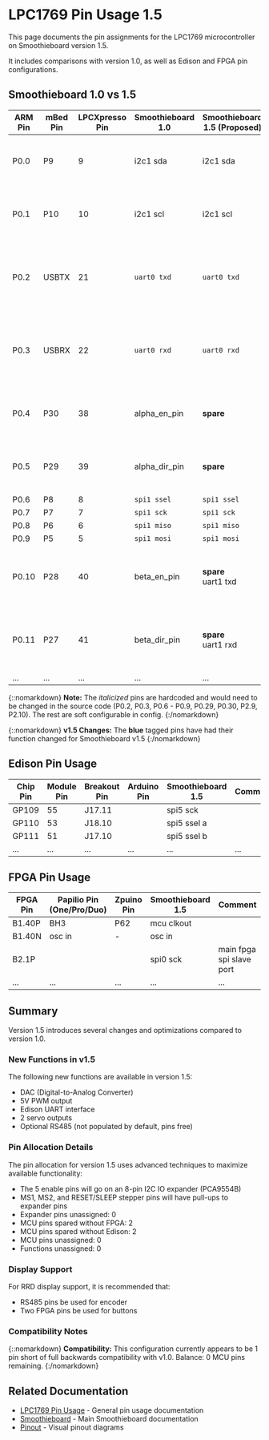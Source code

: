 
# LPC1769 Pin Usage 1.5

This page documents the pin assignments for the LPC1769 microcontroller on Smoothieboard version 1.5.

It includes comparisons with version 1.0, as well as Edison and FPGA pin configurations.

## Smoothieboard 1.0 vs 1.5

| ARM Pin | mBed Pin | LPCXpresso Pin | Smoothieboard 1.0 | Smoothieboard 1.5 (Proposed) | Comment |
| ------- | -------- | -------------- | ----------------- | ---------------------------- | ------- |
| P0.0    | P9       | 9              | i2c1 sda          | i2c1 sda                     | All: Internal I2C bus. Used for digipots and port expander. |
| P0.1    | P10      | 10             | i2c1 scl          | i2c1 scl                     | All: Internal I2C bus. Used for digipots and port expander. |
| P0.2    | USBTX    | 21             | `uart0 txd`       | `uart0 txd`                  | All: Used for ISP programming of the bootloader and for debugging. |
| P0.3    | USBRX    | 22             | `uart0 rxd`       | `uart0 rxd`                  | All: Used for ISP programming of the bootloader and for debugging. |
| P0.4    | P30      | 38             | alpha_en_pin      | **spare**                    | 1.5: recommended for encoder <br> *Note: also is rs485 rd2* |
| P0.5    | P29      | 39             | alpha_dir_pin     | **spare**                    | 1.5: recommended for encoder <br> *Note: also is rs485 td2* |
| P0.6    | P8       | 8              | `spi1 ssel`       | `spi1 ssel`                  | All: sdcard |
| P0.7    | P7       | 7              | `spi1 sck`        | `spi1 sck`                   | All: sdcard |
| P0.8    | P6       | 6              | `spi1 miso`       | `spi1 miso`                  | All: sdcard |
| P0.9    | P5       | 5              | `spi1 mosi`       | `spi1 mosi`                  | All: sdcard |
| P0.10   | P28      | 40             | beta_en_pin       | **spare** <br> uart1 txd     | 1.5: connected to edison uart1 rxd <br> *Note: also i2c2 sda* |
| P0.11   | P27      | 41             | beta_dir_pin      | **spare** <br> uart1 rxd     | 1.5: connected to edison uart1 txd <br> *Note: also i2c2 scl* |
| ...     | ...      | ...            | ...               | ...                          | ... |

{::nomarkdown}
<sl-alert variant="neutral" open>
  <sl-icon slot="icon" name="info-circle"></sl-icon>
  <strong>Note:</strong> The <em>italicized</em> pins are hardcoded and would need to be changed in the source code (P0.2, P0.3, P0.6 - P0.9, P0.29, P0.30, P2.9, P2.10). The rest are soft configurable in config.
</sl-alert>
{:/nomarkdown}

{::nomarkdown}
<sl-alert variant="primary" open>
  <sl-icon slot="icon" name="bookmark"></sl-icon>
  <strong>v1.5 Changes:</strong> The <strong>blue</strong> tagged pins have had their function changed for Smoothieboard v1.5
</sl-alert>
{:/nomarkdown}

## Edison Pin Usage

| Chip Pin | Module Pin | Breakout Pin | Arduino Pin | Smoothieboard 1.5 | Comment |
| -------- | ---------- | ------------ | ----------- | ----------------- | ------- |
| GP109    | 55         | J17.11       |             | spi5 sck          |         |
| GP110    | 53         | J18.10       |             | spi5 ssel a       |         |
| GP111    | 51         | J17.10       |             | spi5 ssel b       |         |
| ...      | ...        | ...          | ...         | ...               | ...     |

## FPGA Pin Usage

| FPGA Pin | Papilio Pin (One/Pro/Duo) | Zpuino Pin | Smoothieboard 1.5 | Comment |
| -------- | -------------------------- | ---------- | ----------------- | ------- |
| B1.40P   | BH3                        | P62        | mcu clkout        |         |
| B1.40N   | osc in                     | -          | osc in            |         |
| B2.1P    |                            |            | spi0 sck          | main fpga spi slave port |
| ...      | ...                        | ...        | ...               | ...     |

## Summary

Version 1.5 introduces several changes and optimizations compared to version 1.0.

### New Functions in v1.5

The following new functions are available in version 1.5:

- DAC (Digital-to-Analog Converter)
- 5V PWM output
- Edison UART interface
- 2 servo outputs
- Optional RS485 (not populated by default, pins free)

### Pin Allocation Details

The pin allocation for version 1.5 uses advanced techniques to maximize available functionality:

- The 5 enable pins will go on an 8-pin I2C IO expander (PCA9554B)
- MS1, MS2, and RESET/SLEEP stepper pins will have pull-ups to expander pins
- Expander pins unassigned: 0
- MCU pins spared without FPGA: 2
- MCU pins spared without Edison: 2
- MCU pins unassigned: 0
- Functions unassigned: 0

### Display Support

For RRD display support, it is recommended that:

- RS485 pins be used for encoder
- Two FPGA pins be used for buttons

### Compatibility Notes

{::nomarkdown}
<sl-alert variant="warning" open>
  <sl-icon slot="icon" name="exclamation-triangle"></sl-icon>
  <strong>Compatibility:</strong> This configuration currently appears to be 1 pin short of full backwards compatibility with v1.0. Balance: 0 MCU pins remaining.
</sl-alert>
{:/nomarkdown}

## Related Documentation

- [LPC1769 Pin Usage](lpc1769-pin-usage) - General pin usage documentation
- [Smoothieboard](smoothieboard) - Main Smoothieboard documentation
- [Pinout](pinout) - Visual pinout diagrams
